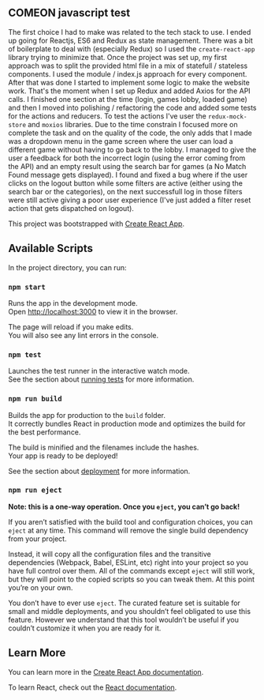## COMEON javascript test

The first choice I had to make was related to the tech stack to use. I ended up going for Reactjs, ES6 and Redux as state management.
There was a bit of boilerplate to deal with (especially Redux) so I used the `create-react-app` library trying to minimize that.
Once the project was set up, my first approach was to split the provided html file in a mix of statefull / stateless components. I used the module / index.js approach for every component.
After that was done I started to implement some logic to make the website work.
That's the moment when I set up Redux and added Axios for the API calls.
I finished one section at the time (login, games lobby, loaded game) and then I moved into polishing / refactoring the code and added some tests for the actions and reducers.
To test the actions I've user the `redux-mock-store` and `moxios` libraries.
Due to the time constrain I focused more on complete the task and on the quality of the code, the only adds that I made was a dropdown menu in the game screen where the user can load a different game without having to go back to the lobby.
I managed to give the user a feedback for both the incorrect login (using the error coming from the API) and an empty result using the search bar for games (a No Match Found message gets displayed).
I found and fixed a bug where if the user clicks on the logout button while some filters are active (either using the search bar or the categories), on the next successfull log in those filters were still active giving a poor user experience (I've just added a filter reset action that gets dispatched on logout).


This project was bootstrapped with [Create React App](https://github.com/facebook/create-react-app).

## Available Scripts

In the project directory, you can run:

### `npm start`

Runs the app in the development mode.<br>
Open [http://localhost:3000](http://localhost:3000) to view it in the browser.

The page will reload if you make edits.<br>
You will also see any lint errors in the console.

### `npm test`

Launches the test runner in the interactive watch mode.<br>
See the section about [running tests](https://facebook.github.io/create-react-app/docs/running-tests) for more information.

### `npm run build`

Builds the app for production to the `build` folder.<br>
It correctly bundles React in production mode and optimizes the build for the best performance.

The build is minified and the filenames include the hashes.<br>
Your app is ready to be deployed!

See the section about [deployment](https://facebook.github.io/create-react-app/docs/deployment) for more information.

### `npm run eject`

**Note: this is a one-way operation. Once you `eject`, you can’t go back!**

If you aren’t satisfied with the build tool and configuration choices, you can `eject` at any time. This command will remove the single build dependency from your project.

Instead, it will copy all the configuration files and the transitive dependencies (Webpack, Babel, ESLint, etc) right into your project so you have full control over them. All of the commands except `eject` will still work, but they will point to the copied scripts so you can tweak them. At this point you’re on your own.

You don’t have to ever use `eject`. The curated feature set is suitable for small and middle deployments, and you shouldn’t feel obligated to use this feature. However we understand that this tool wouldn’t be useful if you couldn’t customize it when you are ready for it.

## Learn More

You can learn more in the [Create React App documentation](https://facebook.github.io/create-react-app/docs/getting-started).

To learn React, check out the [React documentation](https://reactjs.org/).
